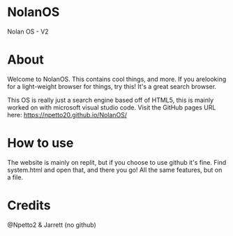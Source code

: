 # NolanOS
Nolan OS - V2

# About

Welcome to NolanOS. This contains cool things, and more. If you arelooking for a light-weight browser for things, try this! It's a great search browser.

This OS is really just a search engine based off of HTML5, this is mainly worked on with microsoft visual studio code. 
Visit the GitHub pages URL here: https://npetto20.github.io/NolanOS/

# How to use
The website is mainly on replit, but if you choose to use github it's fine. Find system.html and open that, and there you go! All the same features, but on a file.

# Credits
@Npetto2 & Jarrett (no github)

